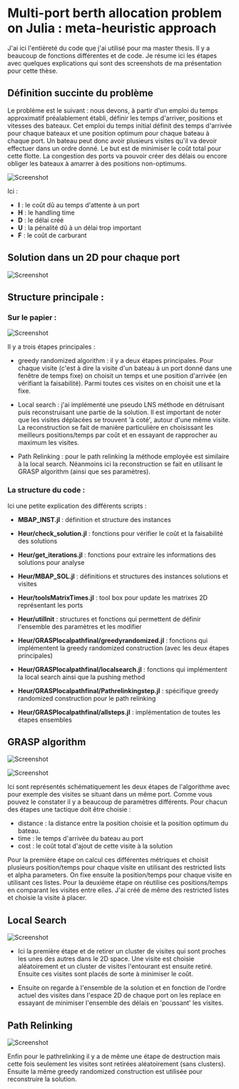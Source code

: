 # Multi-port berth allocation problem on Julia : meta-heuristic approach


J'ai ici l'entièreté du code que j'ai utilisé pour ma master thesis. Il y a beaucoup de fonctions différentes et de code. Je résume ici les étapes avec quelques explications qui sont des screenshots de ma présentation pour cette thèse.

## Définition succinte du problème

Le problème est le suivant : nous devons, à partir d'un emploi du temps approximatif préalablement établi, définir les temps d'arriver, positions et vitesses des bateaux. Cet emploi du temps initial définit des temps d'arrivée pour chaque bateaux et une position optimum pour chaque bateau à chaque port. Un bateau peut donc avoir plusieurs visites qu'il va devoir effectuer dans un ordre donné. Le but est de minimiser le coût total pour cette flotte. La congestion des ports va pouvoir créer des délais ou encore obliger les bateaux à amarrer à des positions non-optimums.

![Screenshot](screenshots/description.png)


Ici :

- **I** : le coût dû au temps d'attente à un port
- **H** : le handling time
- **D** : le délai créé
- **U** : la pénalité dû à un délai trop important
- **F** : le coût de carburant

## Solution dans un 2D pour chaque port 

![Screenshot](screenshots/solution.png)

## Structure principale :

### Sur le papier :

![Screenshot](screenshots/main_structure.png)

Il y a trois étapes principales :

- greedy randomized algorithm : il y a deux étapes principales. Pour chaque visite (c'est à dire la visite d'un bateau à un port donné dans une fenêtre de temps fixe) on choisit un temps et une position d'arrivée (en vérifiant la faisabilité). Parmi toutes ces visites on en choisit une et la fixe.

- Local search : j'ai implémenté une pseudo LNS méthode en détruisant puis reconstruisant une partie de la solution. Il est important de noter que les visites déplacées se trouvent 'à coté', autour d'une même visite. La reconstruction se fait de manière particulière en choisissant les meilleurs positions/temps par coût et en essayant de rapprocher au maximum les visites.

- Path Relinking : pour le path relinking la méthode employée est similaire à la local search. Néanmoins ici la reconstruction se fait en utilisant le GRASP algorithm (ainsi que ses paramètres).

### La structure du code :

Ici une petite explication des différents scripts :

- **MBAP_INST.jl** : définition et structure des instances

- **Heur/check_solution.jl** :  fonctions pour vérifier le coût et la faisabilité des solutions
- **Heur/get_iterations.jl** :  fonctions pour extraire les informations des solutions pour analyse
- **Heur/MBAP_SOL.jl** :  définitions et structures des instances solutions et visites
- **Heur/toolsMatrixTimes.jl** :  tool box pour update les matrixes 2D représentant les ports
- **Heur/utilInit** :  structures et fonctions qui permettent de définir l'ensemble des paramètres et les modifier

- **Heur/GRASPlocalpathfinal/greedyrandomized.jl** : fonctions qui implémentent la greedy randomized construction (avec les deux étapes principales)
- **Heur/GRASPlocalpathfinal/localsearch.jl** : fonctions qui implémentent la local search ainsi que la pushing method
- **Heur/GRASPlocalpathfinal/Pathrelinkingstep.jl** : spécifique greedy randomized construction pour le path relinking
- **Heur/GRASPlocalpathfinal/allsteps.jl** : implémentation de toutes les étapes ensembles

## GRASP algorithm

![Screenshot](screenshots/GRASPstep1.png)

![Screenshot](screenshots/GRASPstep2.png)

Ici sont représentés schématiquement les deux étapes de l'algorithme avec pour exemple des visites se situant dans un même port. Comme vous pouvez le constater il y a beaucoup de paramètres différents. Pour chacun des étapes une tactique doit être choisie :

- distance : la distance entre la position choisie et la position optimum du bateau.
- time : le temps d'arrivée du bateau au port
- cost : le coût total d'ajout de cette visite à la solution

Pour la première étape on calcul ces différentes métriques et choisit plusieurs position/temps pour chaque visite en utilisant des restricted lists et alpha parameters. On fixe ensuite la position/temps pour chaque visite en utilisant ces listes. Pour la deuxième étape on réutilise ces positions/temps en comparant les visites entre elles. J'ai créé de même des restricted listes et choisie la visite à placer.


## Local Search

![Screenshot](screenshots/localsearch.png)

- Ici la première étape et de retirer un cluster de visites qui sont proches les unes des autres dans le 2D space. Une visite est choisie aléatoirement et un cluster de visites l'entourant est ensuite retiré. Ensuite ces visites sont placés de sorte à minimiser le coût.

- Ensuite on regarde à l'ensemble de la solution et en fonction de l'ordre actuel des visites dans l'espace 2D de chaque port on les replace en essayant de minimiser l'ensemble des délais en 'poussant' les visites.


## Path Relinking

![Screenshot](screenshots/pathrelinking.png)

Enfin pour le pathrelinking il y a de même une étape de destruction mais cette fois seulement les visites sont retirées aléatoirement (sans clusters). Ensuite la même greedy randomized construction est utilisée pour reconstruire la solution.